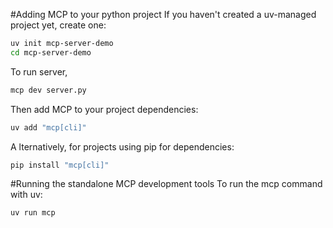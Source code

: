 #Adding MCP to your python project
If you haven't created a uv-managed project yet, create one:
```bash
uv init mcp-server-demo
cd mcp-server-demo
```

To run server,
```bash
mcp dev server.py
```

Then add MCP to your project dependencies:

```bash
uv add "mcp[cli]"
```
A
lternatively, for projects using pip for dependencies:

```bash
pip install "mcp[cli]"
```

#Running the standalone MCP development tools
To run the mcp command with uv:

```bash
uv run mcp
```


